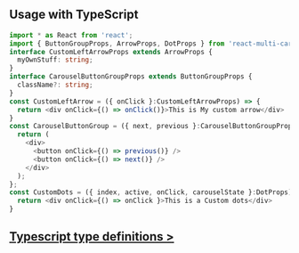 
## Usage with TypeScript

```TypeScript
import * as React from 'react';
import { ButtonGroupProps, ArrowProps, DotProps } from 'react-multi-carousel/lib/types';
interface CustomLeftArrowProps extends ArrowProps {
  myOwnStuff: string;
}
interface CarouselButtonGroupProps extends ButtonGroupProps {
  className?: string;
}
const CustomLeftArrow = ({ onClick }:CustomLeftArrowProps) => {
  return <div onClick={() => onClick()}>This is My custom arrow</div>
}
const CarouselButtonGroup = ({ next, previous }:CarouselButtonGroupProps) => {
  return (
    <div>
      <button onClick={() => previous()} />
      <button onClick={() => next()} />
    </div>
  );
};
const CustomDots = ({ index, active, onClick, carouselState }:DotProps) => {
  return <div onClick={() => onClick }>This is a Custom dots</div>
}
```

## [Typescript type definitions >](https://github.com/YIZHUANG/react-multi-carousel/blob/master/src/types.ts)
